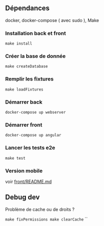 ## Dépendances

docker, docker-compose ( avec sudo ), Make

### Installation back et front

``
make install
``


### Créer la base de donnée

``
make createDatabase
``

### Remplir les fixtures

``
make loadFixtures
``

### Démarrer back

``
docker-compose up webserver
``


### Démarrer front 

``
docker-compose up angular
``

### Lancer les tests e2e
`
make test
`

### Version mobile

voir [front/README.md](https://github.com/samueleyre/wecolearn/blob/dev/front/README.md)



## Debug dev

Problème de cache ou de droits ?   

``
make fixPermissions
make clearCache
``
``









